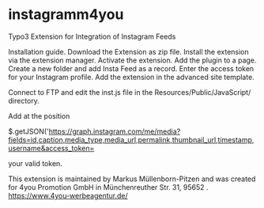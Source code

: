 # instagramm4you
Typo3 Extension for Integration of Instagram Feeds

Installation guide.
Download the Extension as zip file.
Install the extension via the extension manager.
Activate the extension.
Add the plugin to a page.
Create a new folder and add Insta Feed as a record.
Enter the access token for your Instagram profile.
Add the extension in the advanced site template.

Connect to FTP and edit the inst.js file in the Resources/Public/JavaScript/ directory.

Add at the position  

$.getJSON('https://graph.instagram.com/me/media?fields=id,caption,media_type,media_url,permalink,thumbnail_url,timestamp,username&access_token=

your valid token.



This extension is maintained by Markus Müllenborn-Pitzen and was created for 4you Promotion GmbH in Münchenreuther Str. 31, 95652 .
https://www.4you-werbeagentur.de/
